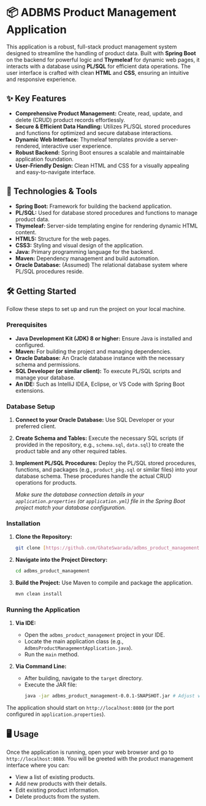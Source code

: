# 📦 ADBMS Product Management Application

This application is a robust, full-stack product management system designed to streamline the handling of product data. Built with **Spring Boot** on the backend for powerful logic and **Thymeleaf** for dynamic web pages, it interacts with a database using **PL/SQL** for efficient data operations. The user interface is crafted with clean **HTML** and **CSS**, ensuring an intuitive and responsive experience.

## ✨ Key Features

* **Comprehensive Product Management:** Create, read, update, and delete (CRUD) product records effortlessly.
* **Secure & Efficient Data Handling:** Utilizes PL/SQL stored procedures and functions for optimized and secure database interactions.
* **Dynamic Web Interface:** Thymeleaf templates provide a server-rendered, interactive user experience.
* **Robust Backend:** Spring Boot ensures a scalable and maintainable application foundation.
* **User-Friendly Design:** Clean HTML and CSS for a visually appealing and easy-to-navigate interface.

## 🚀 Technologies & Tools

* **Spring Boot:** Framework for building the backend application.
* **PL/SQL:** Used for database stored procedures and functions to manage product data.
* **Thymeleaf:** Server-side templating engine for rendering dynamic HTML content.
* **HTML5:** Structure for the web pages.
* **CSS3:** Styling and visual design of the application.
* **Java:** Primary programming language for the backend.
* **Maven:** Dependency management and build automation.
* **Oracle Database:** (Assumed) The relational database system where PL/SQL procedures reside.

## 🛠️ Getting Started

Follow these steps to set up and run the project on your local machine.

### Prerequisites

* **Java Development Kit (JDK) 8 or higher:** Ensure Java is installed and configured.
* **Maven:** For building the project and managing dependencies.
* **Oracle Database:** An Oracle database instance with the necessary schema and permissions.
* **SQL Developer (or similar client):** To execute PL/SQL scripts and manage your database.
* **An IDE:** Such as IntelliJ IDEA, Eclipse, or VS Code with Spring Boot extensions.

### Database Setup

1.  **Connect to your Oracle Database:** Use SQL Developer or your preferred client.
2.  **Create Schema and Tables:** Execute the necessary SQL scripts (if provided in the repository, e.g., `schema.sql`, `data.sql`) to create the product table and any other required tables.
3.  **Implement PL/SQL Procedures:** Deploy the PL/SQL stored procedures, functions, and packages (e.g., `product_pkg.sql` or similar files) into your database schema. These procedures handle the actual CRUD operations for products.

    *Make sure the database connection details in your `application.properties` (or `application.yml`) file in the Spring Boot project match your database configuration.*

### Installation

1.  **Clone the Repository:**
    ```bash
    git clone [https://github.com/GhateSwarada/adbms_product_management.git](https://github.com/GhateSwarada/adbms_product_management.git)
    ```
2.  **Navigate into the Project Directory:**
    ```bash
    cd adbms_product_management
    ```
3.  **Build the Project:** Use Maven to compile and package the application.
    ```bash
    mvn clean install
    ```

### Running the Application

1.  **Via IDE:**
    * Open the `adbms_product_management` project in your IDE.
    * Locate the main application class (e.g., `AdbmsProductManagementApplication.java`).
    * Run the `main` method.

2.  **Via Command Line:**
    * After building, navigate to the `target` directory.
    * Execute the JAR file:
        ```bash
        java -jar adbms_product_management-0.0.1-SNAPSHOT.jar # Adjust version as needed
        ```

The application should start on `http://localhost:8080` (or the port configured in `application.properties`).

## 🖥️ Usage

Once the application is running, open your web browser and go to `http://localhost:8080`. You will be greeted with the product management interface where you can:

* View a list of existing products.
* Add new products with their details.
* Edit existing product information.
* Delete products from the system.
